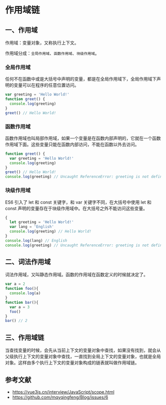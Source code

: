 # 作用域链

## 一、作用域

作用域：变量对象，又称执行上下文。

作用域分成：`全局作用域`、`函数作用域`、`块级作用域`。

### 全局作用域

任何不在函数中或是大括号中声明的变量，都是在全局作用域下，全局作用域下声明的变量可以在程序的任意位置访问。

``` js
var greeting = 'Hello World!'
function greet() {
  console.log(greeting)
}
greet() // Hello World!
```

### 函数作用域

函数作用域也叫局部作用域，如果一个变量是在函数内部声明的，它就在一个函数作用域下面。这些变量只能在函数内部访问，不能在函数以外去访问。


``` js
function greet() {
  var greeting = 'Hello World!'
  console.log(greeting)
}
greet() // Hello World!
console.log(greeting) // Uncaught ReferenceError: greeting is not defined
```

### 块级作用域

ES6 引入了 let 和 const 关键字，和 var 关键字不同，在大括号中使用 let 和 const 声明的变量存在于块级作用域中。在大括号之外不能访问这些变量。

``` js
{
  let greeting = 'Hello World!'
  var lang = 'English'
  console.log(greeting) // Hello World!
}
console.log(lang) // English
console.log(greeting) // Uncaught ReferenceError: greeting is not defined
```

## 二、词法作用域

词法作用域，又叫静态作用域。函数的作用域在函数定义的时候就决定了。

``` js
var a = 2
function foo(){
  console.log(a)
}
function bar(){
  var a = 3
  foo()
}
bar() // 2
```

## 三、作用域链

当查找变量的时候，会先从当前上下文的变量对象中查找，如果没有找到，就会从父级执行上下文的变量对象中查找，一直找到全局上下文的变量对象，也就是全局对象。这样由多个执行上下文的变量对象构成的链表就叫做作用域链。

## 参考文献

- https://vue3js.cn/interview/JavaScript/scope.html
- https://github.com/mqyqingfeng/Blog/issues/6
